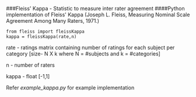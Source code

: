 ###Fleiss' Kappa - Statistic to measure inter rater agreement
####Python implementation of Fleiss' Kappa (Joseph L. Fleiss, Measuring Nominal Scale Agreement Among Many Raters, 1971.)

```
from fleiss import fleissKappa
kappa = fleissKappa(rate,n)
```

rate - ratings matrix containing number of ratings for each subject per category [size- N X k where N = #subjects and k = #categories]

n - number of raters   

kappa - float [-1,1]

Refer *example_kappa.py* for example implementation
